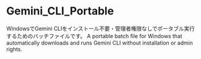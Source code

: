 # Gemini_CLI_Portable
WindowsでGemini CLIをインストール不要・管理者権限なしでポータブル実行するためのバッチファイルです。 A portable batch file for Windows that automatically downloads and runs Gemini CLI without installation or admin rights.
